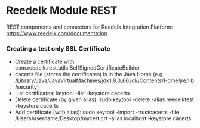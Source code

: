 # Reedelk Module REST

REST components and connectors for Reedelk Integration Platform: https://www.reedelk.com/documentation

### Creating a test only SSL Certificate

* Create a certificate with com.reedelk.rest.utils.SelfSignedCertificateBuilder
* cacerts file (stores the certificates) is in the Java Home (e.g /Library/Java/JavaVirtualMachines/jdk1.8.0_66.jdk/Contents/Home/jre/lib/security)
* List certificates: keytool -list -keystore cacerts
* Delete certificate (by given alias): sudo keytool -delete -alias reedelktest -keystore cacerts
* Add certificate (with alias): sudo keytool -import -trustcacerts -file /Users/username/Desktop/mycert.crt -alias localhost -keystore cacerts 
